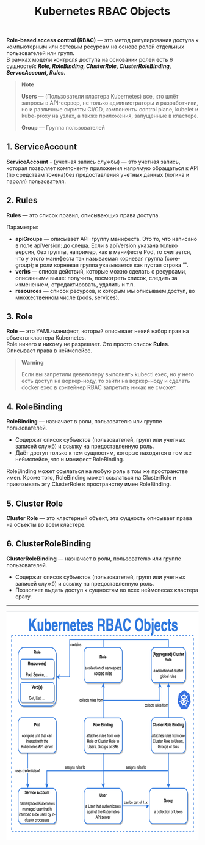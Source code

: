 <div align="center">
<H1>Kubernetes RBAC Objects</H1>
</div>
<br>


**Role-based access control (RBAC)** — это метод регулирования доступа к компьютерным или сетевым ресурсам на основе ролей отдельных пользователей или групп.  
В рамках модели контроля доступа на основании ролей есть 6 сущностей: ***Role, RoleBinding, ClusterRole, ClusterRoleBinding, ServceAccount, Rules.***
 
>**Note**
>
> **Users** — (Пользователи кластера Kubernetes) все, кто шлёт запросы в API-сервер, не только администраторы и разработчики, но и различные скрипты CI/CD, компоненты control plane, kubelet и kube-proxy на узлах, а также приложения, запущенные в кластере. 
> 
> **Group** — Группа пользователей



## 1. ServiceAccount
**ServiceAccount** -  (учетная запись службы) — это учетная запись, которая позволяет компоненту приложения напрямую обращаться к API (по средствам токена)без предоставления учетных данных (логина и пароля) пользователя.

## 2. Rules
**Rules** — это список правил, описывающих права доступа.  

Параметры:

- **apiGroups** — описывает API-группу манифеста. Это то, что написано в поле apiVersion: до слеша. Если в apiVersion указана только версия, без группы, например, как в манифесте Pod, то считается, что у этого манифеста так называемая корневая группа (core-group); в роли корневая группа указывается как пустая строка “”.
- **verbs** — список действий, которые можно сделать с ресурсами, описанными выше: получить, посмотреть список, следить за изменением, отредактировать, удалить и т.п.
- **resourсes** — список ресурсов, к которым мы описываем доступ, во множественном числе (pods, services).

## 3. Role
**Role** — это YAML-манифест,  который описывает некий набор прав на объекты кластера Kubernetes.  
Role ничего и никому не разрешает. Это просто список **Rules**. Описывает права в неймспейсе.  

>**Warning**
>
>Eсли вы запретили девелоперу выполнять kubectl exec, но у него есть доступ на воркер-ноду, то зайти на воркер-ноду и сделать docker exec в контейнер RBAC запретить никак не сможет.

## 4. RoleBinding
**RoleBinding** — назначает в роли, пользователю или группе пользователей.  
 - Cодержит список субъектов (пользователей, групп или учетных записей служб) и ссылку на предоставленную роль.
 - Даёт доступ только к тем сущностям, которые находятся в том же неймспейсе, что и манифест RoleBinding.

RoleBinding может ссылаться на любую роль в том же пространстве имен. Кроме того, RoleBinding может ссылаться на ClusterRole и привязывать эту ClusterRole к пространству имен RoleBinding.

## 5. Cluster Role
**Cluster Role** — это кластерный объект, эта сущность описывает права на объекты во всём кластере.

## 6. ClusterRoleBinding
**ClusterRoleBinding** — назначает в роли, пользователю или группе пользователей. 
 - Cодержит список субъектов (пользователей, групп или учетных записей служб) и ссылку на предоставленную роль.
 - Позволяет выдать доступ к сущностям во всех неймспесах кластера сразу.

---

<img src="images/k8s_RBAC_objects.png" width="1000" height="600" >



